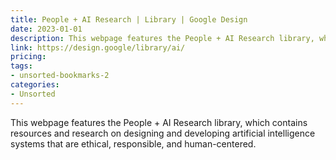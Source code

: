```yaml
---
title: People + AI Research | Library | Google Design
date: 2023-01-01
description: This webpage features the People + AI Research library, which contains resources and research on designing and developing artificial intelligence systems that are ethical, responsible, and human-centered.
link: https://design.google/library/ai/
pricing: 
tags: 
- unsorted-bookmarks-2 
categories: 
- Unsorted 
---
```


This webpage features the People + AI Research library, which contains resources and research on designing and developing artificial intelligence systems that are ethical, responsible, and human-centered.